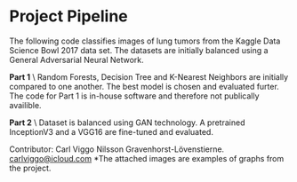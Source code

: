 # Project Pipeline
The following code classifies images of lung tumors from the Kaggle Data Science Bowl 2017 data set. The datasets are initially balanced using a General Adversarial Neural Network. 

**Part 1** \\
Random Forests, Decision Tree and K-Nearest Neighbors are initially compared to one another. The best model is chosen and evaluated furter. The code for Part 1 is in-house software and therefore not publically availible. 

**Part 2** \\
Dataset is balanced using GAN technology. A pretrained InceptionV3 and a VGG16 are fine-tuned and evaluated. 

Contributor: Carl Viggo Nilsson Gravenhorst-Lövenstierne. carlviggo@icloud.com
*The attached images are examples of graphs from the project. 

